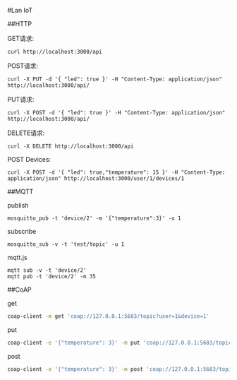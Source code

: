 #Lan IoT

##HTTP 

GET请求:

```
curl http://localhost:3000/api
```

POST请求:

```
curl -X PUT -d '{ "led": true }' -H "Content-Type: application/json" http://localhost:3000/api/
```

PUT请求:

```
curl -X POST -d '{ "led": true }' -H "Content-Type: application/json" http://localhost:3000/api/
```

DELETE请求:

```
curl -X DELETE http://localhost:3000/api
```


POST Devices:

```
curl -X POST -d '{ "led": true,"temperature": 15 }' -H "Content-Type: application/json" http://localhost:3000/user/1/devices/1
```

##MQTT

publish

```
mosquitto_pub -t 'device/2' -m '{"temperature":3}' -u 1
```

subscribe

```
mosquitto_sub -v -t 'test/topic' -u 1
```

mqtt.js

```
mqtt sub -v -t 'device/2'
mqtt pub -t 'device/2' -m 35
```    

##CoAP

get

```bash
coap-client -m get 'coap://127.0.0.1:5683/topic?user=1&device=1'
```

put

```bash
coap-client -e '{"temperature": 3}' -m put 'coap://127.0.0.1:5683/topic?user=1&device=1'
```

post

```bash
coap-client -e '{"temperature": 3}' -m post 'coap://127.0.0.1:5683/topic?user=1&device=1'
```
